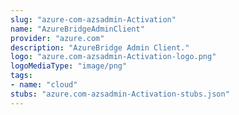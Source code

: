 ```yaml
---
slug: "azure-com-azsadmin-Activation"
name: "AzureBridgeAdminClient"
provider: "azure.com"
description: "AzureBridge Admin Client."
logo: "azure.com-azsadmin-Activation-logo.png"
logoMediaType: "image/png"
tags:
- name: "cloud"
stubs: "azure.com-azsadmin-Activation-stubs.json"
---
```

